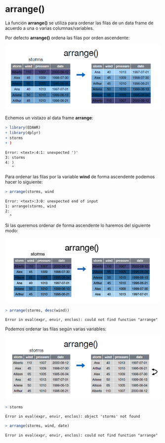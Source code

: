 
# arrange()

La función __arrange()__ se utiliza para ordenar las filas de un data frame de acuerdo a una o varias columnas/variables.  


Por defecto __arrange()__ ordena las filas por orden ascendente:  

![](arrange.PNG)  

Echemos un vistazo al data frame __arrange__:



```r
> library(EDAWR)
+ library(dplyr)
+ storms
+ )
```

```
Error: <text>:4:1: unexpected ')'
3: storms
4: )
   ^
```

Para ordenar las filas por la variable __wind__ de forma ascendente podemos hacer lo siguiente:  


```r
> arrange(storms, wind
```

```
Error: <text>:3:0: unexpected end of input
1: arrange(storms, wind
2: 
  ^
```

  
Si las queremos ordenar de forma ascendente lo haremos del siguiente modo:  

![](arrange1.PNG)  



```r
> arrange(storms, desc(wind))
```

```
Error in eval(expr, envir, enclos): could not find function "arrange"
```


Podemos ordenar las filas según varias variables:  

![](arrange2.PNG)  




```r
> storms
```

```
Error in eval(expr, envir, enclos): object 'storms' not found
```

```r
> arrange(storms, wind, date)
```

```
Error in eval(expr, envir, enclos): could not find function "arrange"
```

